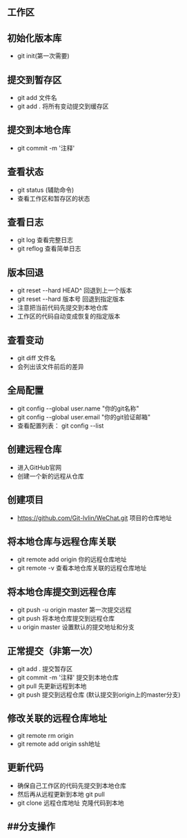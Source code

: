 ## 工作区

## 初始化版本库
- git init(第一次需要)

## 提交到暂存区
- git add 文件名
- git add . 将所有变动提交到缓存区

## 提交到本地仓库
- git commit -m '注释'

## 查看状态
- git status (辅助命令)
- 查看工作区和暂存区的状态

## 查看日志
- git log 查看完整日志
- git reflog 查看简单日志

## 版本回退
- git reset --hard HEAD^ 回退到上一个版本
- git reset --hard 版本号 回退到指定版本
- 注意把当前代码先提交到本地仓库
- 工作区的代码自动变成恢复的指定版本

## 查看变动
- git diff 文件名
- 会列出该文件前后的差异

## 全局配置
-  git config --global user.name "你的git名称"
-  git config --global user.email "你的git验证邮箱"
-  查看配置列表： git config --list

## 创建远程仓库
- 进入GitHub官网
- 创建一个新的远程从仓库

## 创建项目
- https://github.com/Git-lvlin/WeChat.git 项目的仓库地址

## 将本地仓库与远程仓库关联
- git remote add origin 你的远程仓库地址
- git remote -v 查看本地仓库关联的远程仓库地址

## 将本地仓库提交到远程仓库
- git push -u origin master 第一次提交远程
- git push 将本地仓库提交到远程仓库
- u origin master 设置默认的提交地址和分支

## 正常提交（非第一次）
- git add . 提交暂存区
- git commit -m '注释' 提交到本地仓库
- git pull 先更新远程到本地
- git push 提交到远程仓库 (默认提交到origin上的master分支)

## 修改关联的远程仓库地址
- git remote rm origin
- git remote add origin ssh地址

## 更新代码
- 确保自己工作区的代码先提交到本地仓库
- 然后再从远程更新到本地 git pull
- git clone 远程仓库地址  克隆代码到本地
 
##分支操作
- 
